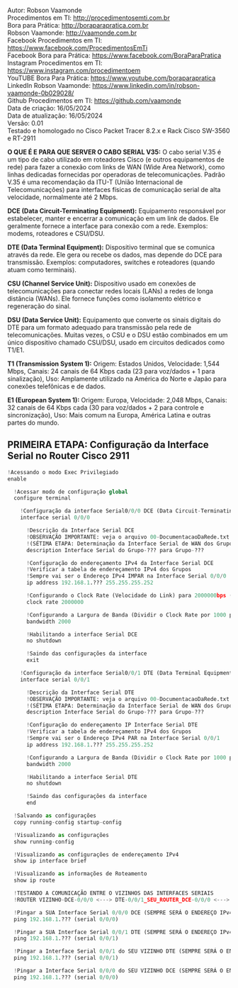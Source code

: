 Autor: Robson Vaamonde<br>
Procedimentos em TI: http://procedimentosemti.com.br<br>
Bora para Prática: http://boraparapratica.com.br<br>
Robson Vaamonde: http://vaamonde.com.br<br>
Facebook Procedimentos em TI: https://www.facebook.com/ProcedimentosEmTi<br>
Facebook Bora para Prática: https://www.facebook.com/BoraParaPratica<br>
Instagram Procedimentos em TI: https://www.instagram.com/procedimentoem<br>
YouTUBE Bora Para Prática: https://www.youtube.com/boraparapratica<br>
LinkedIn Robson Vaamonde: https://www.linkedin.com/in/robson-vaamonde-0b029028/<br>
Github Procedimentos em TI: https://github.com/vaamonde<br>
Data de criação: 16/05/2024<br>
Data de atualização: 16/05/2024<br>
Versão: 0.01<br>
Testado e homologado no Cisco Packet Tracer 8.2.x e Rack Cisco SW-3560 e RT-2911

**O QUE É E PARA QUE SERVER O CABO SERIAL V35:** O cabo serial V.35 é um tipo de cabo utilizado em roteadores Cisco (e outros equipamentos de rede) para fazer a conexão com links de WAN (Wide Area Network), como linhas dedicadas fornecidas por operadoras de telecomunicações. Padrão V.35 é uma recomendação da ITU-T (União Internacional de Telecomunicações) para interfaces físicas de comunicação serial de alta velocidade, normalmente até 2 Mbps.

**DCE (Data Circuit-Terminating Equipment):** Equipamento responsável por estabelecer, manter e encerrar a comunicação em um link de dados. Ele geralmente fornece a interface para conexão com a rede. Exemplos: modems, roteadores e CSU/DSU.

**DTE (Data Terminal Equipment):** Dispositivo terminal que se comunica através da rede. Ele gera ou recebe os dados, mas depende do DCE para transmissão. Exemplos: computadores, switches e roteadores (quando atuam como terminais).

**CSU (Channel Service Unit):** Dispositivo usado em conexões de telecomunicações para conectar redes locais (LANs) a redes de longa distância (WANs). Ele fornece funções como isolamento elétrico e regeneração do sinal.

**DSU (Data Service Unit):** Equipamento que converte os sinais digitais do DTE para um formato adequado para transmissão pela rede de telecomunicações. Muitas vezes, o CSU e o DSU estão combinados em um único dispositivo chamado CSU/DSU, usado em circuitos dedicados como T1/E1.

**T1 (Transmission System 1):** Origem: Estados Unidos, Velocidade: 1,544 Mbps, Canais: 24 canais de 64 Kbps cada (23 para voz/dados + 1 para sinalização), Uso: Amplamente utilizado na América do Norte e Japão para conexões telefônicas e de dados.

**E1 (European System 1):** Origem: Europa, Velocidade: 2,048 Mbps, Canais: 32 canais de 64 Kbps cada (30 para voz/dados + 2 para controle e sincronização), Uso: Mais comum na Europa, América Latina e outras partes do mundo.

## PRIMEIRA ETAPA: Configuração da Interface Serial no Router Cisco 2911

```python
!Acessando o modo Exec Privilegiado
enable

  !Acessar modo de configuração global
  configure terminal

    !Configuração da interface Serial0/0/0 DCE (Data Circuit-Terminating Equipment)
    interface serial 0/0/0

      !Descrição da Interface Serial DCE
      !OBSERVAÇÃO IMPORTANTE: veja o arquivo 00-DocumentacaoDaRede.txt a partir da linha: 232
      !(SÉTIMA ETAPA: Determinação da Interface Serial de WAN dos Grupos e seu Endereçamento IPv4)
      description Interface Serial do Grupo-??? para Grupo-???

      !Configuração do endereçamento IPv4 da Interface Serial DCE
      !Verificar a tabela de endereçamento IPv4 dos Grupos
      !Sempre vai ser o Endereço IPv4 IMPAR na Interface Serial 0/0/0
      ip address 192.168.1.??? 255.255.255.252

      !Configurando o Clock Rate (Velocidade do Link) para 2000000bps (2.0 Mbps)
      clock rate 2000000

      !Configurando a Largura de Banda (Dividir o Clock Rate por 1000 para achar o valor em Mbps)
      bandwidth 2000

      !Habilitando a interface Serial DCE
      no shutdown

      !Saindo das configurações da interface
      exit

    !Configuração da interface Serial0/0/1 DTE (Data Terminal Equipment)
    interface serial 0/0/1

      !Descrição da Interface Serial DTE
      !OBSERVAÇÃO IMPORTANTE: veja o arquivo 00-DocumentacaoDaRede.txt a partir da linha: 232
      !(SÉTIMA ETAPA: Determinação da Interface Serial de WAN dos Grupos e seu Endereçamento IPv4)
      description Interface Serial do Grupo-??? para Grupo-???

      !Configuração do endereçamento IP Interface Serial DTE
      !Verificar a tabela de endereçamento IPv4 dos Grupos
      !Sempre vai ser o Endereço IPv4 PAR na Interface Serial 0/0/1
      ip address 192.168.1.??? 255.255.255.252

      !Configurando a Largura de Banda (Dividir o Clock Rate por 1000 para achar o valor em Mbps)
      bandwidth 2000

      !Habilitando a interface Serial DTE
      no shutdown

      !Saindo das configurações da interface
      end

  !Salvando as configurações
  copy running-config startup-config

  !Visualizando as configurações
  show running-config

  !Visualizando as configurações de endereçamento IPv4
  show ip interface brief

  !Visualizando as informações de Roteamento
  show ip route

  !TESTANDO A COMUNICAÇÃO ENTRE O VIZINHOS DAS INTERFACES SERIAIS
  !ROUTER VIZINHO-DCE-0/0/0 <---> DTE-0/0/1_SEU_ROUTER_DCE-0/0/0 <---> 0/0/1-DTE-ROUTER VIZINHO

  !Pingar a SUA Interface Serial 0/0/0 DCE (SEMPRE SERÁ O ENDEREÇO IPv4 IMPAR)
  ping 192.168.1.??? (serial 0/0/0)

  !Pingar a SUA Interface Serial 0/0/1 DTE (SEMPRE SERÁ O ENDEREÇO IPv4 PAR)
  ping 192.168.1.??? (serial 0/0/1)

  !Pingar a Interface Serial 0/0/1 do SEU VIZINHO DTE (SEMPRE SERÁ O ENDEREÇO IPv4 PAR)
  ping 192.168.1.??? (serial 0/0/1)

  !Pingar a Interface Serial 0/0/0 do SEU VIZINHO DCE (SEMPRE SERÁ O ENDEREÇO IPv4 IMPAR)
  ping 192.168.1.??? (serial 0/0/0)
```

